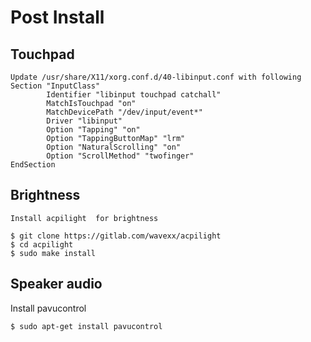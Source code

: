 # Post Install

## Touchpad
```
Update /usr/share/X11/xorg.conf.d/40-libinput.conf with following
Section "InputClass"
        Identifier "libinput touchpad catchall"
        MatchIsTouchpad "on"
        MatchDevicePath "/dev/input/event*"
        Driver "libinput"
        Option "Tapping" "on"
        Option "TappingButtonMap" "lrm"
        Option "NaturalScrolling" "on"
        Option "ScrollMethod" "twofinger"
EndSection

```

## Brightness
```
Install acpilight  for brightness

$ git clone https://gitlab.com/wavexx/acpilight
$ cd acpilight
$ sudo make install

```

## Speaker audio
Install pavucontrol

```
$ sudo apt-get install pavucontrol
```


